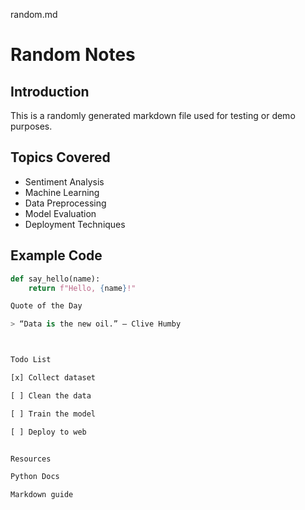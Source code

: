random.md

# Random Notes

## Introduction
This is a randomly generated markdown file used for testing or demo purposes.

## Topics Covered
- Sentiment Analysis
- Machine Learning
- Data Preprocessing
- Model Evaluation
- Deployment Techniques

## Example Code
```python
def say_hello(name):
    return f"Hello, {name}!"

Quote of the Day

> “Data is the new oil.” – Clive Humby



Todo List

[x] Collect dataset

[ ] Clean the data

[ ] Train the model

[ ] Deploy to web


Resources

Python Docs

Markdown guide
